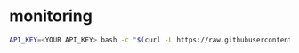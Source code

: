 # monitoring
```sh
API_KEY=<YOUR API_KEY> bash -c "$(curl -L https://raw.githubusercontent.com/vmonitor/monitoring/main/install.sh)"
```
